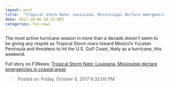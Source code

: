 ```yaml
---
layout: post
title:  "Tropical Storm Nate: Louisiana, Mississippi declare emergencies in coastal areas"
date: 2017-10-06 18:32:00Z
categories: fox-news
---
```


The most active hurricane season in more than a decade doesn’t seem to be giving any respite as Tropical Storm roars toward Mexico’s Yucatan Peninsula and threatens to hit the U.S. Gulf Coast, likely as a hurricane, this weekend.


Full story on F3News: [Tropical Storm Nate: Louisiana, Mississippi declare emergencies in coastal areas](http://www.f3nws.com/n/amxbXC)

> Posted on: Friday, October 6, 2017 6:32:00 PM
